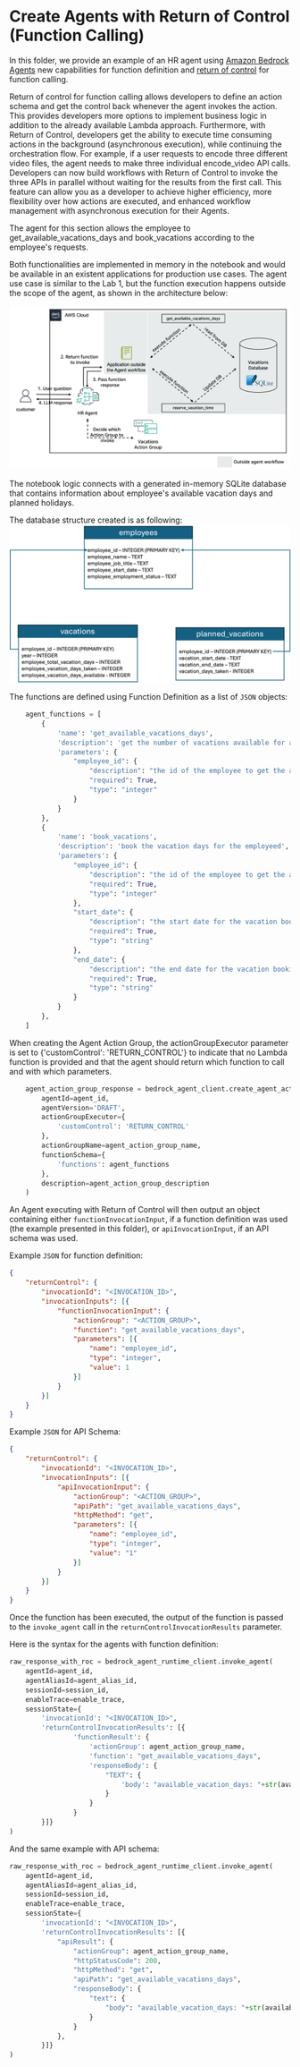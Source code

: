 # Create Agents with Return of Control (Function Calling)
In this folder, we provide an example of an HR agent using [Amazon Bedrock Agents](https://aws.amazon.com/bedrock/agents/) new capabilities for function definition and [return of control]( https://docs.aws.amazon.com/bedrock/latest/userguide/agents-returncontrol.html) for function calling.

Return of control for function calling allows developers to define an action schema and get the control back whenever the agent invokes the action. This provides developers more options to implement business logic in addition to the already available Lambda approach. Furthermore, with Return of Control, developers get the ability to execute time consuming actions in the background (asynchronous execution), while continuing the orchestration flow. For example, if a user requests to encode three different video files, the agent needs to make three individual encode_video API calls. Developers can now build workflows with Return of Control to invoke the three APIs in parallel without waiting for the results from the first call. This feature can allow you as a developer to achieve higher efficiency, more flexibility over how actions are executed, and enhanced workflow management with asynchronous execution for their Agents. 

The agent for this section allows the employee to get_available_vacations_days and book_vacations according to the employee's requests.

Both functionalities are implemented in memory in the notebook and would be available in an existent applications for production use cases. The agent use case is similar to the Lab 1, but the function execution happens outside the scope of the agent, as shown in the architecture below:

![HR Assistant Agent](images/architecture.png)

The notebook logic connects with a generated in-memory SQLite database that contains information about employee's available vacation days and planned holidays.

The database structure created is as following:
![Three tables: {employees, vacations, planned_vacations}, employees: {employee_id - INTEGER, employee_name - TEXT, employee_job_title - TEXT, employee_start_date - TEXT, employee_employment_status - TEXT}, vacations: {employee_id - INTEGER, year - INTEGER, employee_total_vacation_days - INTEGER, employee_vacation_days_taken - INTEGER, employee_vacation_days_available - INTEGER}, planned_vacations: {employee_id - INTEGER, vacation_start_date - TEXT, vacation_end_date - TEXT, vacation_days_taken - INTEGER}](images/HR_DB.png)

The functions are defined using Function Definition as a list of `JSON` objects:

```python
    agent_functions = [
        {
            'name': 'get_available_vacations_days',
            'description': 'get the number of vacations available for a certain employee',
            'parameters': {
                "employee_id": {
                    "description": "the id of the employee to get the available vacations",
                    "required": True,
                    "type": "integer"
                }
            }
        },
        {
            'name': 'book_vacations',
            'description': 'book the vacation days for the employeed',
            'parameters': {
                "employee_id": {
                    "description": "the id of the employee to get the available vacations",
                    "required": True,
                    "type": "integer"
                },
                "start_date": {
                    "description": "the start date for the vacation booking",
                    "required": True,
                    "type": "string"
                },
                "end_date": {
                    "description": "the end date for the vacation booking",
                    "required": True,
                    "type": "string"
                }
            }
        },
    ]
```

When creating the Agent Action Group, the actionGroupExecutor parameter is set to {'customControl': 'RETURN_CONTROL'} to indicate that no Lambda function is provided and that the agent should return which function to call and with which parameters.

```python
    agent_action_group_response = bedrock_agent_client.create_agent_action_group(
        agentId=agent_id,
        agentVersion='DRAFT',
        actionGroupExecutor={
            'customControl': 'RETURN_CONTROL'
        },
        actionGroupName=agent_action_group_name,
        functionSchema={
            'functions': agent_functions
        },
        description=agent_action_group_description
    )
```

An Agent executing with Return of Control will then output an object containing either `functionInvocationInput`, if a function definition was used (the example presented in this folder), or `apiInvocationInput`, if an API schema was used.

Example `JSON` for function definition:

```json
{
    "returnControl": {
        "invocationId": "<INVOCATION_ID>", 
        "invocationInputs": [{
            "functionInvocationInput": {
                "actionGroup": "<ACTION_GROUP>", 
                "function": "get_available_vacations_days", 
                "parameters": [{
                    "name": "employee_id", 
                    "type": "integer", 
                    "value": 1
                }]
            }
        }]
    }
}
```

Example `JSON` for API Schema:

```json
{
    "returnControl": {
        "invocationId": "<INVOCATION_ID>",
        "invocationInputs": [{
            "apiInvocationInput": {
                "actionGroup": "<ACTION_GROUP>",
                "apiPath": "get_available_vacations_days",
                "httpMethod": "get",
                "parameters": [{
                    "name": "employee_id",
                    "type": "integer",
                    "value": "1"
                }]
            }
        }]
    }
}
```

Once the function has been executed, the output of the function is passed to the `invoke_agent` call in the `returnControlInvocationResults` parameter.

Here is the syntax for the agents with function definition:

```python
raw_response_with_roc = bedrock_agent_runtime_client.invoke_agent(
    agentId=agent_id,
    agentAliasId=agent_alias_id, 
    sessionId=session_id,
    enableTrace=enable_trace, 
    sessionState={
        'invocationId': "<INVOCATION_ID>",
        'returnControlInvocationResults': [{
                'functionResult': {
                    'actionGroup': agent_action_group_name,
                    'function': "get_available_vacations_days",
                    'responseBody': {
                        "TEXT": {
                            'body': "available_vacation_days: "+str(available_vacation_days)
                        }
                    }
                }
        }]}
)
```

And the same example with API schema:

```python
raw_response_with_roc = bedrock_agent_runtime_client.invoke_agent(
    agentId=agent_id,
    agentAliasId=agent_alias_id, 
    sessionId=session_id,
    enableTrace=enable_trace, 
    sessionState={
        'invocationId': "<INVOCATION_ID>",
        'returnControlInvocationResults': [{
            "apiResult": {
                "actionGroup": agent_action_group_name,
                "httpStatusCode": 200,
                "httpMethod": "get",
                "apiPath": "get_available_vacations_days",
                "responseBody": {
                    "text": {
                        "body": "available_vacation_days: "+str(available_vacation_days)
                    }
                }
            },
        }]}
)
```